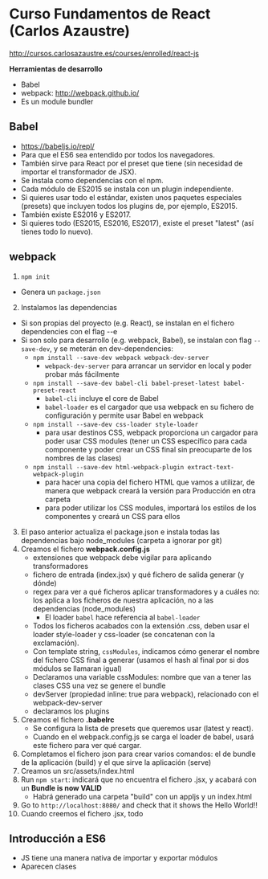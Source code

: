 # Curso Fundamentos de React (Carlos Azaustre)

http://cursos.carlosazaustre.es/courses/enrolled/react-js

**Herramientas de desarrollo**
* Babel
* webpack: http://webpack.github.io/
 * Es un module bundler

## Babel
* https://babeljs.io/repl/
* Para que el ES6 sea entendido por todos los navegadores.
* También sirve para React por el preset que tiene (sin necesidad de importar el transformador de JSX).
* Se instala como dependencias con el npm.
* Cada módulo de ES2015 se instala con un plugin independiente.
* Si quieres usar todo el estándar, existen unos paquetes especiales (presets) que incluyen todos los plugins de, por ejemplo, ES2015.
* También existe ES2016 y ES2017.
* Si quieres todo (ES2015, ES2016, ES2017), existe el preset "latest" (así tienes todo lo nuevo).


## webpack
1. `npm init`
  * Genera un `package.json`
2. Instalamos las dependencias
  * Si son propias del proyecto (e.g. React), se instalan en el fichero dependencies con el flag --e
  * Si son solo para desarrollo (e.g. webpack, Babel), se instalan con flag `--save-dev`, y se meterán en dev-dependencies:
    * `npm install --save-dev webpack webpack-dev-server`
        * `webpack-dev-server` para arrancar un servidor en local y poder probar más fácilmente
    * `npm install --save-dev babel-cli babel-preset-latest babel-preset-react`
      * `babel-cli` incluye el core de Babel
      * `babel-loader` es el cargador que usa webpack en su fichero de configuración y permite usar Babel en webpack
    * `npm install --save-dev css-loader style-loader`
        *  para usar destinos CSS, webpack proporciona un cargador para poder usar CSS modules
        (tener un CSS específico para cada componente y poder crear un CSS final sin preocuparte de los nombres de las clases)
    * `npm install --save-dev html-webpack-plugin extract-text-webpack-plugin`
        * para hacer una copia del fichero HTML que vamos a utilizar, de manera que webpack creará la versión para Producción en otra carpeta
        * para poder utilizar los CSS modules, importará los estilos de los componentes y creará un CSS para ellos
3. El paso anterior actualiza el package.json e instala todas las dependencias bajo node_modules (carpeta a ignorar por git)
4. Creamos el fichero **webpack.config.js**
    * extensiones que webpack debe vigilar para aplicando transformadores
    * fichero de entrada (index.jsx) y qué fichero de salida generar (y dónde)
    * regex para ver a qué ficheros aplicar transformadores y a cuáles no: los aplica a los ficheros de nuestra aplicación, no a las dependencias (node_modules)
        * El loader `babel` hace referencia al `babel-loader`
    * Todos los ficheros acabados con la extensión .css, deben usar el loader style-loader y css-loader (se concatenan con la exclamación).
    * Con template string, `cssModules`, indicamos cómo generar el nombre del fichero CSS final a generar (usamos el hash al final por si dos módulos se llamaran igual)
    * Declaramos una variable cssModules: nombre que van a tener las clases CSS una vez se genere el bundle
    * devServer (propiedad inline: true para webpack), relacionado con el webpack-dev-server
    * declaramos los plugins
5. Creamos el fichero **.babelrc**
    * Se configura la lista de presets que queremos usar (latest y react).
    * Cuando en el webpack.config.js se carga el loader de babel, usará este fichero para ver qué cargar.
6. Completamos el fichero json para crear varios comandos: el de bundle de la aplicación (build) y el que sirve la aplicación (serve)
7. Creamos un src/assets/index.html
8. Run `npm start`: indicará que no encuentra el fichero .jsx, y acabará con un **Bundle is now VALID**
    * Habrá generado una carpeta "build" con un appljs y un index.html
9. Go to `http://localhost:8080/` and check that it shows the Hello World!!
10. Cuando creemos el fichero .jsx, todo


## Introducción a ES6
* JS tiene una manera nativa de importar y exportar módulos
* Aparecen clases